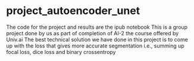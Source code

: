 # project_autoencoder_unet
The code for the project and results are the ipub notebook
This is a group project done by us as part of completion of AI-2 the course offered by Univ.ai
The best technical solution we have done in this project is to come up with the loss that gives more accurate segmentation i.e., summing up focal loss, dice loss and binary crossentropy
